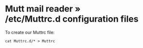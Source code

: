 # Mutt mail reader » <br> /etc/Muttrc.d configuration files

To create our Muttrc file:

    cat Muttrc.d/* > Muttrc
    
